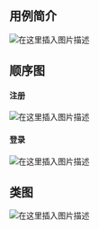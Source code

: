 ## 用例简介
![在这里插入图片描述](https://github.com/sysu620/sysu620/blob/gh-pages/Design/usecase.png?raw=true)

## 顺序图

#### 注册
![在这里插入图片描述](https://github.com/sysu620/sysu620/blob/gh-pages/Design/register.png?raw=true)

#### 登录
![在这里插入图片描述](https://github.com/sysu620/sysu620/blob/gh-pages/Design/login_seq.png?raw=true)

## 类图

![在这里插入图片描述](https://github.com/sysu620/sysu620/blob/gh-pages/Design/class.png?raw=true)
